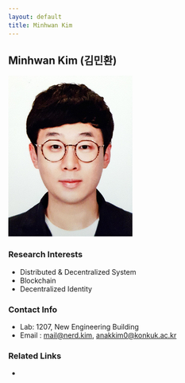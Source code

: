 ```yaml
---
layout: default
title: Minhwan Kim
---
```


## Minhwan Kim (김민환)
![profile](../assets/img/profile_minhwankim.png)

### Research Interests
* Distributed & Decentralized System
* Blockchain
* Decentralized Identity

### Contact Info
* Lab: 1207, New Engineering Building
* Email : mail@nerd.kim, anakkim0@konkuk.ac.kr

### Related Links
* 
